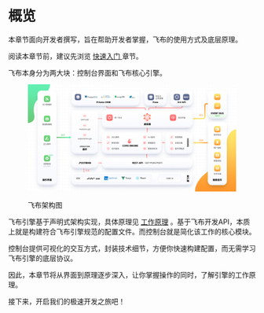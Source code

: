 # 概览

本章节面向开发者撰写，旨在帮助开发者掌握，飞布的使用方式及底层原理。

阅读本章节前，建议先浏览 [快速入门 ](../../kuai-su-ru-men/)章节。

飞布本身分为两大块：控制台界面和飞布核心引擎。

<figure><img src="../../.gitbook/assets/image (2) (1) (1).png" alt=""><figcaption><p>飞布架构图</p></figcaption></figure>

飞布引擎基于声明式架构实现，具体原理见 [工作原理](../../kuai-su-ru-men/gong-zuo-yuan-li.md) 。基于飞布开发API，本质上就是构建符合飞布引擎规范的配置文件。而控制台就是简化该工作的核心模块。

控制台提供可视化的交互方式，封装技术细节，方便你快速构建配置，而无需学习飞布引擎的底层协议。

因此，本章节将从界面到原理逐步深入，让你掌握操作的同时，了解引擎的工作原理。

接下来，开启我们的极速开发之旅吧！


